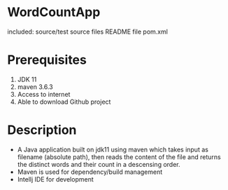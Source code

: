 # WordCountApp

included:
source/test source files
README file
pom.xml

Prerequisites
============
1. JDK 11
2. maven 3.6.3
3. Access to internet
4. Able to download Github project

Description
===========
- A Java application built on jdk11 using maven which takes input as filename (absolute path), then reads the content of the file and returns the distinct words and their count in a descensing order.
- Maven is used for dependency/build management
- Intellj IDE for development

